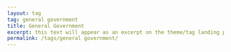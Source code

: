 ```yaml
---
layout: tag
tag: general government
title: General Government
excerpt: this text will appear as an excerpt on the theme/tag landing page
permalink: /tags/general government/
---
```

